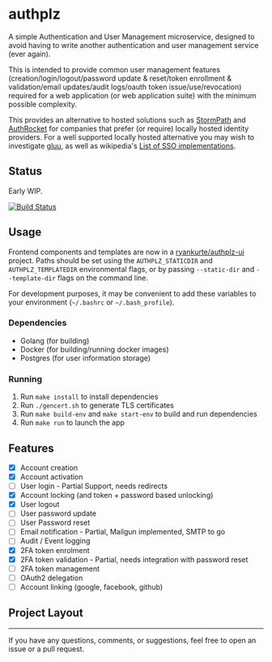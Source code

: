 # authplz

A simple Authentication and User Management microservice, designed to avoid having to write another authentication and user management service (ever again).

This is intended to provide common user management features (creation/login/logout/password update & reset/token enrollment & validation/email updates/audit logs/oauth token issue/use/revocation) required for a web application (or web application suite) with the minimum possible complexity.

This provides an alternative to hosted solutions such as [StormPath](https://stormpath.com/) and [AuthRocket](https://authrocket.com/) for companies that prefer (or require) locally hosted identity providers. For a well supported locally hosted alternative you may wish to investigate [gluu](https://www.gluu.org), as well as wikipedia's [List of SSO implementations](https://en.wikipedia.org/wiki/List_of_single_sign-on_implementations).

## Status

Early WIP.

[![Build Status](https://travis-ci.com/ryankurte/authplz.svg?token=s4CML2iJ2hd54vvqz5FP&branch=master)](https://travis-ci.com/ryankurte/authplz)

## Usage

Frontend components and templates are now in a [ryankurte/authplz-ui](https://github.com/ryankurte/authplz-ui) project. Paths should be set using the `AUTHPLZ_STATICDIR` and `AUTHPLZ_TEMPLATEDIR` environmental flags, or by passing `--static-dir` and `--template-dir` flags on the command line.

For development purposes, it may be convenient to add these variables to your environment (`~/.bashrc` or `~/.bash_profile`).

### Dependencies
- Golang (for building)
- Docker (for building/running docker images)
- Postgres (for user information storage)

### Running
1. Run `make install` to install dependencies
2. Run `./gencert.sh` to generate TLS certificates
3. Run `make build-env` and `make start-env` to build and run dependencies
4. Run `make run` to launch the app

## Features

- [X] Account creation
- [X] Account activation
- [ ] User login - Partial Support, needs redirects
- [X] Account locking (and token + password based unlocking)
- [X] User logout
- [ ] User password update
- [ ] User Password reset
- [ ] Email notification - Partial, Mailgun implemented, SMTP to go
- [ ] Audit / Event logging
- [X] 2FA token enrolment
- [X] 2FA token validation - Partial, needs integration with password reset
- [ ] 2FA token management
- [ ] OAuth2 delegation
- [ ] Account linking (google, facebook, github)

## Project Layout



------

If you have any questions, comments, or suggestions, feel free to open an issue or a pull request.
